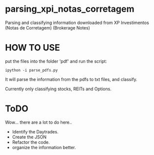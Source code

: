 # parsing_xpi_notas_corretagem
Parsing and classifying information downloaded from XP Investimentos (Notas de Corretagem)  (Brokerage Notes)


# HOW TO USE

put the files into the folder 'pdf' and run the script:

```ipython -i parse_pdfs.py```

It will parse the information from the pdfs to txt files, and classify.

Currently only classifying stocks, REITs and Options.


# ToDO
Wow... there are a lot to do here..
- Identify the Daytrades.
- Create the JSON
- Refactor the code.
- organize the information better.